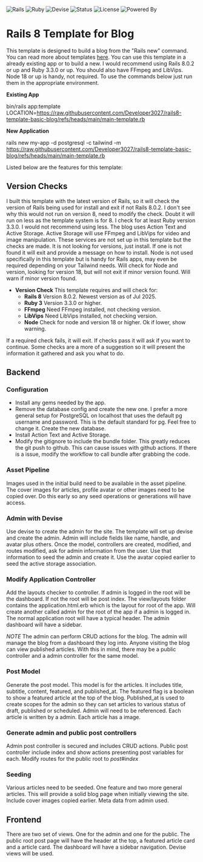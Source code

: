 ![Rails](https://img.shields.io/badge/rails-8.0.0-orange?logo=rubyonrails)
![Ruby](https://img.shields.io/badge/ruby-3.3.0-red?logo=ruby)
![Devise](https://img.shields.io/badge/auth-devise-purple?logo=rubyonrails)
![Status](https://img.shields.io/badge/template-working-f46519?logo=rubyonrails)
![License](https://img.shields.io/badge/license-MIT-green)
![Powered By](https://img.shields.io/badge/powered%20by-coffee-brown)

# Rails 8 Template for Blog

This template is designed to build a blog from the "Rails new" command. You can read more about templates [here](https://guides.rubyonrails.org/rails_application_templates.html). You can use this template in a already existing app or to build a new. I would recommend using Rails 8.0.2 or up and Ruby 3.3.0 or up. You should also have FFmpeg and LibVips. Node 18 or up is handy, not required. To use the commands below just run them in the appropriate environment.

**Existing App**

bin/rails app:template LOCATION=https://raw.githubusercontent.com/Developer3027/rails8-template-basic-blog/refs/heads/main/main-template.rb

**New Application**

rails new my-app -d postgresql -c tailwind -m https://raw.githubusercontent.com/Developer3027/rails8-template-basic-blog/refs/heads/main/main-template.rb

Listed below are the features for this template:

## Version Checks

I built this template with the latest version of Rails, so it will check the version of Rails being used for install and exit if not Rails 8.0.2. I don't see why this would not run on version 8, need to modify the check. Doubt it will run on less as the template system is for 8. I check for at least Ruby version 3.3.0. I would not recommend using less. The blog uses Action Text and Active Storage. Active Storage will use FFmpeg and LibVips for video and image manipulation. These services are not set up in this template but the checks are made. It is not looking for versions, just install. If one is not found it will exit and provide a message on how to install. Node is not used specifically in this template but is handy for Rails apps, may even be required depending on your Tailwind needs. Will check for Node and version, looking for version 18, but will not exit if minor version found. Will warn if minor version found.

* **Version Check** This template requires and will check for:
  * **Rails 8** Version 8.0.2. Newest version as of Jul 2025.
  * **Ruby 3** Version 3.3.0 or higher.
  * **FFmpeg** Need FFmpeg installed, not checking version.
  * **LibVips** Need LibVips installed, not checking version.
  * **Node** Check for node and version 18 or higher. Ok if lower, show warning.

If a required check fails, it will exit. If checks pass it will ask if you want to continue. Some checks are a more of a suggestion so it will present the information it gathered and ask you what to do.

## Backend

### Configuration

* Install any gems needed by the app.
* Remove the database config and create the new one. I prefer a more general setup for PostgreSQL on localhost that uses the default pg username and password. This is the default standard for pg. Feel free to change it. Create the new database.
* Install Action Text and Active Storage.
* Modify the gitignore to include the bundle folder. This greatly reduces the git push to github. This can cause issues with github actions. If there is a issue, modify the workflow to call bundle after grabbing the code.

### Asset Pipeline

Images used in the initial build need to be available in the asset pipeline. The cover images for articles, profile avatar or other images need to be copied over. Do this early so any seed operations or generations will have access.

### Admin with Devise

Use devise to create the admin for the site. The template will set up devise and create the admin. Admin will include fields like name, handle, and avatar plus others. Once the model, controllers are created, modified, and routes modified, ask for admin information from the user. Use that information to seed the admin and create it. Use the avatar copied earlier to seed the active storage association.

### Modify Application Controller

Add the layouts checker to controller. If admin is logged in the root will be the dashboard. If not the root will be post index. The view/layouts folder contains the application.html.erb which is the layout for root of the app. Will create another called admin for the root of the app if a admin is logged in. The normal application root will have a typical header. The admin dashboard will have a sidebar.

_NOTE_ The admin can perform CRUD actions for the blog. The admin will manage the blog from a dashboard they log into. Anyone visiting the blog can view published articles. With this in mind, there may be a public controller and a admin controller for the same model.

### Post Model

Generate the post model. This model is for the articles. It includes title, subtitle, content, featured, and published_at. The featured flag is a boolean to show a featured article at the top of the blog. Published_at is used to create scopes for the admin so they can set articles to various status of draft, published or scheduled. Admin will need to be referenced. Each article is written by a admin. Each article has a image.

### Generate admin and public post controllers

Admin post controller is secured and includes CRUD actions. Public post controller include index and show actions presenting post variables for each. Modify routes for the public root to _post#index_

### Seeding

Various articles need to be seeded. One feature and two more general articles. This will provide a solid blog page when initially viewing the site. Include cover images copied earlier. Meta data from admin used.

## Frontend

There are two set of views. One for the admin and one for the public. The public root post page will have the header at the top, a featured article card and a article card. The dashboard will have a sidebar navigation. Devise views will be used.

